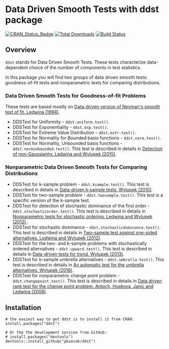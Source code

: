 # Data Driven Smooth Tests with ddst package

[![CRAN_Status_Badge](http://www.r-pkg.org/badges/version/ddst)](http://cran.r-project.org/web/packages/ddst)
[![Total Downloads](http://cranlogs.r-pkg.org/badges/grand-total/ddst?color=orange)](http://cranlogs.r-pkg.org/badges/grand-total/ddst)
[![Build Status](https://api.travis-ci.org/pbiecek/ddst.png)](https://travis-ci.org/pbiecek/ddst)

## Overview

`ddst` stands for Data Driven Smooth Tests. These tests characterize data-dependent choice of the number of components in test statistics.

In this package you will find two groups of data driven smooth tests: goodness-of-fit tests and nonparametric tests for comparing distributions.
    
### Data Driven Smooth Tests for Goodness-of-fit Problems

These tests are based mostly on [Data-driven version of Neyman's smooth test of fit. Ledwina (1994)](https://www.jstor.org/stable/2290926?seq=1).

* DDSTest for Uniformity - `ddst.uniform.test()`.
* DDSTest for Exponentiality - `ddst.exp.test()`.
* DDSTest for Extreme Value Distribution - `ddst.extr.test()`.
* DDSTest for Normality for Bounded basis functions - `ddst.norm.test()`.
* DDSTest for Normality, Unbounded basis functions - `ddst.normunbounded.test()`. This test is described in details in [Detection of non-Gaussianity. Ledwina and Wylupek (2015)](https://www.tandfonline.com/doi/abs/10.1080/00949655.2014.983110?journalCode=gscs20).

### Nonparametric Data Driven Smooth Tests for Comparing Distributions

* DDSTest for k-sample problem - `ddst.ksample.test()`. This test is described in details in [Data-driven k-sample tests. Wylupek (2010)](https://www.jstor.org/stable/40586684?seq=1).
* DDSTest for two-sample problem - `ddst.twosample.test()`. This test is a specific version of the k-sample test.
* DDSTest for detection of stochastic dominance of the first order - `ddst.stochasticorder.test()`. This test is described in details in [Nonparametric tests for stochastic ordering. Ledwina and Wylupek (2012) ](https://link.springer.com/article/10.1007/s11749-011-0278-7).
* DDSTest for stochastic dominance - `ddst.stochasticdominance.test()`. This test is described in details in [Two-sample test against one-sided alternatives. Ledwina and Wylupek (2012)](https://onlinelibrary.wiley.com/doi/abs/10.1111/j.1467-9469.2011.00787.x).
* DDSTest for the two- and k-sample problems with stochastically ordered alternatives - `ddst.upward.test()`. This test is described in details in [Data-driven tests for trend. Wylupek (2013)](https://www.tandfonline.com/doi/abs/10.1080/03610926.2012.697967).
* DDSTest for k-sample umbrella alternatives - `ddst.umbrella.test()`. This test is described in details in [An automatic test for the umbrella alternatives. Wylupek (2016)](https://onlinelibrary.wiley.com/doi/abs/10.1111/sjos.12231).
* DDSTest for nonparametric change point problem - `ddst.changepoint.test()`. This test is described in details in [Data driven rank test for the change point problem. Antoch, Huskova, Janic and Ledwina (2008)](https://link.springer.com/article/10.1007/s00184-007-0139-2).

## Installation

```{r}
# the easiest way to get ddst is to install it from CRAN:
install.packages("ddst")

# Or the the development version from GitHub:
# install.packages("devtools")
devtools::install_github("pbiecek/ddst")
```
